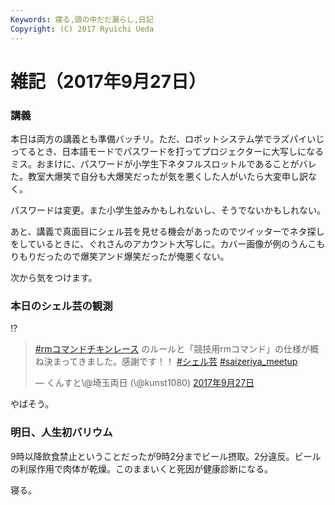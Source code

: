 ```yaml
---
Keywords: 寝る,頭の中だだ漏らし,日記
Copyright: (C) 2017 Ryuichi Ueda
---
```


# 雑記（2017年9月27日）
<h3>講義</h3>
本日は両方の講義とも準備バッチリ。ただ、ロボットシステム学でラズパイいじってるとき、日本語モードでパスワードを打ってプロジェクターに大写しになるミス。おまけに、パスワードが小学生下ネタフルスロットルであることがバレた。教室大爆笑で自分も大爆笑だったが気を悪くした人がいたら大変申し訳なく。

パスワードは変更。また小学生並みかもしれないし、そうでないかもしれない。

あと、講義で真面目にシェル芸を見せる機会があったのでツイッターでネタ探しをしているときに、ぐれさんのアカウント大写しに。カバー画像が例のうんこもりもりだったので爆笑アンド爆笑だったが俺悪くない。

次から気をつけます。

<h3>本日のシェル芸の観測</h3>

⁉︎

<blockquote class="twitter-tweet" data-lang="ja"><p lang="ja" dir="ltr"><a href="https://twitter.com/hashtag/rm%E3%82%B3%E3%83%9E%E3%83%B3%E3%83%89%E3%83%81%E3%82%AD%E3%83%B3%E3%83%AC%E3%83%BC%E3%82%B9?src=hash">#rmコマンドチキンレース</a> のルールと「競技用rmコマンド」の仕様が概ね決まってきました。感謝です！！ <a href="https://twitter.com/hashtag/%E3%82%B7%E3%82%A7%E3%83%AB%E8%8A%B8?src=hash">#シェル芸</a> <a href="https://twitter.com/hashtag/saizeriya_meetup?src=hash">#saizeriya_meetup</a></p>&mdash; くんすと\@埼玉両日 (\@kunst1080) <a href="https://twitter.com/kunst1080/status/913017099672461312">2017年9月27日</a></blockquote> <script async src="//platform.twitter.com/widgets.js" charset="utf-8"></script>

やばそう。

<h3>明日、人生初バリウム</h3>

9時以降飲食禁止ということだったが9時2分までビール摂取。2分違反。ビールの利尿作用で肉体が乾燥。このままいくと死因が健康診断になる。


寝る。
